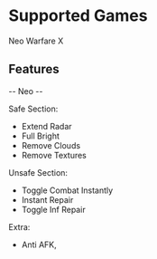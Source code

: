 #  Supported Games

Neo Warfare X

## Features

-- Neo --

Safe Section:

- Extend Radar
- Full Bright
- Remove Clouds
- Remove Textures

Unsafe Section:

- Toggle Combat Instantly
- Instant Repair
- Toggle Inf Repair

Extra:

- Anti AFK,
